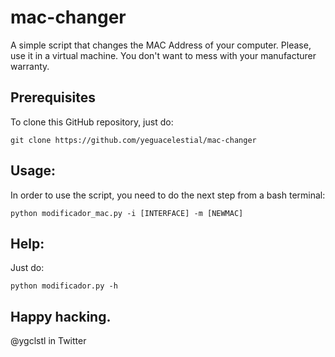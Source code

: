 # mac-changer
A simple script that changes the MAC Address of your computer.
Please, use it in a virtual machine. You don't want to mess with your manufacturer warranty.

## Prerequisites
To clone this GitHub repository, just do:
```
git clone https://github.com/yeguacelestial/mac-changer
```

## Usage:
In order to use the script, you need to do the next step from a bash terminal:
```
python modificador_mac.py -i [INTERFACE] -m [NEWMAC]
```

## Help:
Just do:
```
python modificador.py -h
```

## Happy hacking.
@ygclstl in Twitter